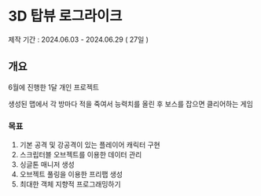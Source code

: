 # 3D 탑뷰 로그라이크 

제작 기간 : 2024.06.03 - 2024.06.29 ( 27일 )

## 개요
6월에 진행한 1달 개인 프로젝트

생성된 맵에서 각 방마다 적을 죽여서 능력치를 올린 후 보스를 잡으면 클리어하는 게임

### 목표
1. 기본 공격 및 강공격이 있는 플레이어 캐릭터 구현
2. 스크립터블 오브젝트를 이용한 데이터 관리
3. 싱글톤 매니저 생성
4. 오브젝트 풀링을 이용한 프리팹 생성
5. 최대한 객체 지향적 프로그래밍하기
